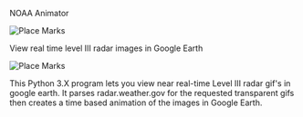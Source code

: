 NOAA Animator

![Place Marks](http://rankinstudio.com/dnloads/Images/NoaaAnimatorPrev.JPG)

View real time level III radar images in Google Earth

![Place Marks](http://rankinstudio.com/dnloads/Images/NoaaAnimatorOP.JPG)

This Python 3.X program lets you view near real-time Level III radar gif's in google earth. It parses radar.weather.gov for the requested transparent gifs then creates a time based animation of the images in Google Earth. 
